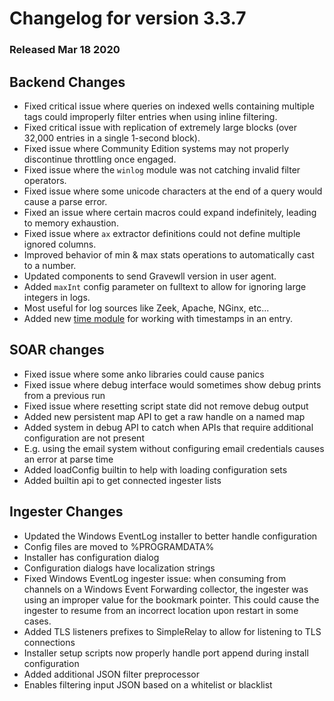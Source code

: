 # Changelog for version 3.3.7
  
### Released Mar 18 2020

## Backend Changes
* Fixed critical issue where queries on indexed wells containing multiple tags could improperly filter entries when using inline filtering.
* Fixed critical issue with replication of extremely large blocks (over 32,000 entries in a single 1-second block).
* Fixed issue where Community Edition systems may not properly discontinue throttling once engaged.
* Fixed issue where the `winlog` module was not catching invalid filter operators.
* Fixed issue where some unicode characters at the end of a query would cause a parse error.
* Fixed an issue where certain macros could expand indefinitely, leading to memory exhaustion.
* Fixed issue where `ax` extractor definitions could not define multiple ignored columns.
* Improved behavior of min & max stats operations to automatically cast to a number.
* Updated components to send Gravewll version in user agent.
* Added `maxInt` config parameter on fulltext to allow for ignoring large integers in logs.
 * Most useful for log sources like Zeek, Apache, NGinx, etc...
* Added new [time module](https://dev.gravwell.io/docs/#!search/time/time.md) for working with timestamps in an entry.

## SOAR changes
* Fixed issue where some anko libraries could cause panics
* Fixed issue where debug interface would sometimes show debug prints from a previous run
* Fixed issue where resetting script state did not remove debug output
* Added new persistent map API to get a raw handle on a named map
* Added system in debug API to catch when APIs that require additional configuration are not present
 * E.g. using the email system without configuring email credentials causes an error at parse time
* Added loadConfig builtin to help with loading configuration sets
* Added builtin api to get connected ingester lists

## Ingester Changes
* Updated the Windows EventLog installer to better handle configuration
 * Config files are moved to %PROGRAMDATA%
 * Installer has configuration dialog
 * Configuration dialogs have localization strings
* Fixed Windows EventLog ingester issue: when consuming from channels on a Windows Event Forwarding collector, the ingester was using an improper value for the bookmark pointer.  This could cause the ingester to resume from an incorrect location upon restart in some cases.
* Added TLS listeners prefixes to SimpleRelay to allow for listening to TLS connections
* Installer setup scripts now properly handle port append during install configuration
* Added additional JSON filter preprocessor
 * Enables filtering input JSON based on a whitelist or blacklist
